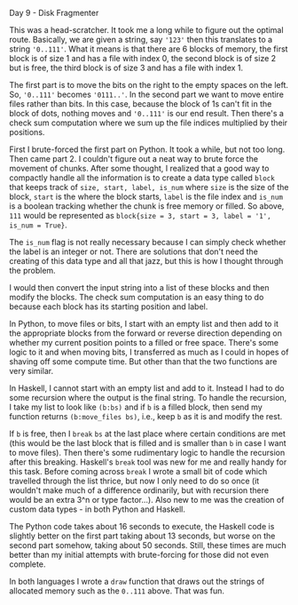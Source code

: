 Day 9 - Disk Fragmenter

This was a head-scratcher. It took me a long while to figure out the optimal route. Basically, we are given a string, say `'123'` then this translates to a string `'0..111'`. What it means is that there are 6 blocks of memory, the first block is of size 1 and has a file with index 0, the second block is of size 2 but is free, the third block is of size 3 and has a file with index 1.

The first part is to move the bits on the right to the empty spaces on the left. So, `'0..111'` becomes `'0111..'`. In the second part we want to move entire files rather than bits. In this case, because the block of 1s can't fit in the block of dots, nothing moves and `'0..111'` is our end result. Then there's a check sum computation where we sum up the file indices multiplied by their positions.

First I brute-forced the first part on Python. It took a while, but not too long. Then came part 2. I couldn't figure out a neat way to brute force the movement of chunks. After some thought, I realized that a good way to compactly handle all the information is to create a data type called `block` that keeps track of `size, start, label, is_num` where `size` is the size of the block, `start` is the where the block starts, `label` is the file index and `is_num` is a boolean tracking whether the chunk is free memory or filled. So above, `111` would be represented as `block{size = 3, start = 3, label = '1', is_num = True}`.

The `is_num` flag is not really necessary because I can simply check whether the label is an integer or not. There are solutions that don't need the creating of this data type and all that jazz, but this is how I thought through the problem.

I would then convert the input string into a list of these blocks and then modify the blocks. The check sum computation is an easy thing to do because each block has its starting position and label.

In Python, to move files or bits, I start with an empty list and then add to it the appropriate blocks from the forward or reverse direction depending on whether my current position points to a filled or free space. There's some logic to it and when moving bits, I transferred as much as I could in hopes of shaving off some compute time. But other than that the two functions are very similar.

In Haskell, I cannot start with an empty list and add to it. Instead I had to do some recursion where the output is the final string. To handle the recursion, I take my list to look like `(b:bs)` and if `b` is a filled block, then send my function returns `(b:move_files bs)`, i.e., keep `b` as it is and modify the rest.

If `b` is free, then I `break` `bs` at the last place where certain conditions are met (this would be the last block that is filled and is smaller than `b` in case I want to move files). Then there's some rudimentary logic to handle the recursion after this breaking. Haskell's `break` tool was new for me and really handy for this task. Before coming across `break` I wrote a small bit of code which travelled through the list thrice, but now I only need to do so once (it wouldn't make much of a difference ordinarily, but with recursion there would be an extra 3^n or type factor...). Also new to me was the creation of custom data types - in both Python and Haskell.

The Python code takes about 16 seconds to execute, the Haskell code is slightly better on the first part taking about 13 seconds, but worse on the second part somehow, taking about 50 seconds. Still, these times are much better than my initial attempts with brute-forcing for those did not even complete.

In both languages I wrote a `draw` function that draws out the strings of allocated memory such as the `0..111` above. That was fun.
